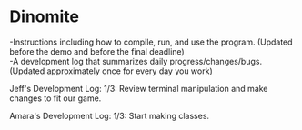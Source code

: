 # Dinomite
 -Instructions including how to compile, run, and use the program. (Updated before the demo and before the final deadline)     
 -A development log that summarizes daily progress/changes/bugs. (Updated approximately once for every day you work) 
 
 Jeff's Development Log:
 1/3: Review terminal manipulation and make changes to fit our game.
 
 Amara's Development Log:
 1/3: Start making classes.
 
